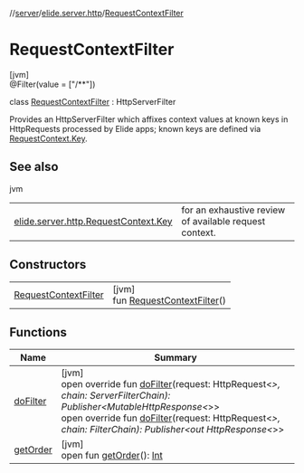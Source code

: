 //[server](../../../index.md)/[elide.server.http](../index.md)/[RequestContextFilter](index.md)

# RequestContextFilter

[jvm]\
@Filter(value = [&quot;/**&quot;])

class [RequestContextFilter](index.md) : HttpServerFilter

Provides an HttpServerFilter which affixes context values at known keys in HttpRequests processed by Elide apps; known keys are defined via [RequestContext.Key](../-request-context/-key/index.md).

## See also

jvm

| | |
|---|---|
| [elide.server.http.RequestContext.Key](../-request-context/-key/index.md) | for an exhaustive review of available request context. |

## Constructors

| | |
|---|---|
| [RequestContextFilter](-request-context-filter.md) | [jvm]<br>fun [RequestContextFilter](-request-context-filter.md)() |

## Functions

| Name | Summary |
|---|---|
| [doFilter](do-filter.md) | [jvm]<br>open override fun [doFilter](do-filter.md)(request: HttpRequest&lt;*&gt;, chain: ServerFilterChain): Publisher&lt;MutableHttpResponse&lt;*&gt;&gt;<br>open override fun [doFilter](index.md#-1838193004%2FFunctions%2F-1343588467)(request: HttpRequest&lt;*&gt;, chain: FilterChain): Publisher&lt;out HttpResponse&lt;*&gt;&gt; |
| [getOrder](index.md#785826419%2FFunctions%2F-1343588467) | [jvm]<br>open fun [getOrder](index.md#785826419%2FFunctions%2F-1343588467)(): [Int](https://kotlinlang.org/api/latest/jvm/stdlib/kotlin/-int/index.html) |
